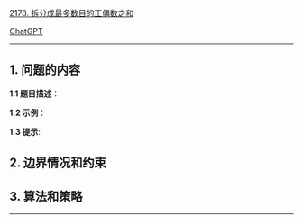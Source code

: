 [2178. 拆分成最多数目的正偶数之和](https://leetcode.cn/problems/maximum-split-of-positive-even-integers)

[ChatGPT](chat.openai.com)

---

## 1. 问题的内容
**1.1 题目描述**：

**1.2 示例**：

**1.3 提示**:

## 2. 边界情况和约束


## 3. 算法和策略

---

